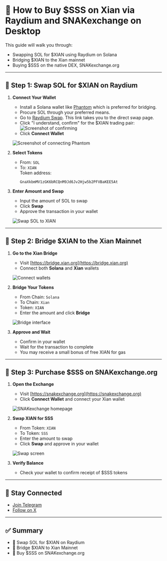 # 💱 How to Buy $SSS on Xian via Raydium and SNAKexchange on Desktop

This guide will walk you through:

- Swapping SOL for $XIAN using Raydium on Solana
- Bridging $XIAN to the Xian mainnet
- Buying $SSS on the native DEX, SNAKexchange.org

---

## 🔄 Step 1: Swap SOL for $XIAN on Raydium

1. **Connect Your Wallet**  
   - Install a Solana wallet like [Phantom](https://phantom.app/) which is preferred for bridging.
   - Procure SOL through your preferred means.
   - Go to [Raydium Swap](https://raydium.io/swap/?inputMint=sol&outputMint=GnaXkbmMV1zGK6bRCQnM9Jd6Jv2Hjw5b2PFVBaKEE5At). This link takes you to the direct swap page.
   - Click "I understand, confirm" for the $XIAN trading pair:
     ![Screenshot of confirming](Documentation/pictures/confirm_on_raydium.png)
   - Click **Connect Wallet**

   ![Screenshot of connecting Phantom](Documentation/pictures/confirm_on_raydium.png)

2. **Select Tokens**  
   - From: `SOL`  
   - To: `XIAN`  
     Token address:  
     ```
     GnaXkbmMV1zGK6bRCQnM9Jd6Jv2Hjw5b2PFVBaKEE5At
     ```

3. **Enter Amount and Swap**  
   - Input the amount of SOL to swap  
   - Click **Swap**  
   - Approve the transaction in your wallet

   ![Swap SOL to XIAN](path/to/swap-confirm.png)

---

## 🌉 Step 2: Bridge $XIAN to the Xian Mainnet

1. **Go to the Xian Bridge**  
   - Visit [https://bridge.xian.org](https://bridge.xian.org)  
   - Connect both **Solana** and **Xian** wallets

   ![Connect wallets](path/to/connect-bridge.png)

2. **Bridge Your Tokens**  
   - From Chain: `Solana`  
   - To Chain: `Xian`  
   - Token: `XIAN`  
   - Enter the amount and click **Bridge**

   ![Bridge interface](path/to/bridge-interface.png)

3. **Approve and Wait**  
   - Confirm in your wallet  
   - Wait for the transaction to complete  
   - You may receive a small bonus of free XIAN for gas

---

## 🐍 Step 3: Purchase $SSS on SNAKexchange.org

1. **Open the Exchange**  
   - Visit [https://snakexchange.org](https://snakexchange.org)  
   - Click **Connect Wallet** and connect your Xian wallet

   ![SNAKexchange homepage](path/to/snakexchange-home.png)

2. **Swap XIAN for SSS**  
   - From Token: `XIAN`  
   - To Token: `SSS`  
   - Enter the amount to swap  
   - Click **Swap** and approve in your wallet

   ![Swap screen](path/to/swap-sss.png)

3. **Verify Balance**  
   - Check your wallet to confirm receipt of $SSS tokens

---

## 📢 Stay Connected

- [Join Telegram](https://t.me/slither_on_xian)  
- [Follow on X](https://x.com/slither_on_xian)

---

## ✅ Summary

- 🔄 Swap SOL for $XIAN on Raydium  
- 🌉 Bridge $XIAN to Xian Mainnet  
- 🐍 Buy $SSS on SNAKexchange.org  

